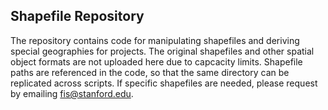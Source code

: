 ## Shapefile Repository
The repository contains code for manipulating shapefiles and deriving special geographies for projects. The original shapefiles and other spatial object formats are not uploaded here due to capcacity limits. Shapefile paths are referenced in the code, so that the same directory can be replicated across scripts. If specific shapefiles are needed, please request by emailing [fis@stanford.edu](mailto:fis@stanford.edu).
